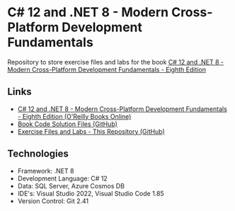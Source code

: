 # C# 12 and .NET 8 - Modern Cross-Platform Development Fundamentals
Repository to store exercise files and labs for the book [C# 12 and .NET 8 - Modern Cross-Platform Development Fundamentals - Eighth Edition](https://learning.oreilly.com/library/view/c-12-and/9781837635870/)

## Links
- [C# 12 and .NET 8 - Modern Cross-Platform Development Fundamentals - Eighth Edition (O'Reilly Books Online)](https://learning.oreilly.com/library/view/c-12-and/9781837635870/)
- [Book Code Solution Files (GitHub)](https://github.com/markjprice/cs12dotnet8)
- [Exercise Files and Labs - This Repository (GitHub)](https://github.com/mmelekus/csharp12-net8)

## Technologies
- Framework: .NET 8
- Development Language: C# 12
- Data: SQL Server, Azure Cosmos DB
- IDE's: Visual Studio 2022, Visual Studio Code 1.85
- Version Control: Git 2.41